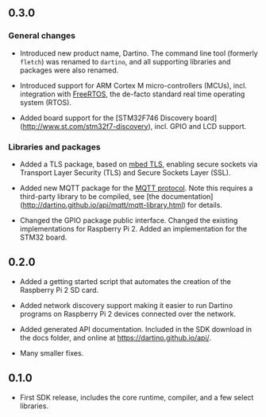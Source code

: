 ## 0.3.0

### General changes

* Introduced new product name, Dartino. The command line tool (formerly
 `fletch`) was renamed to `dartino`, and all supporting libraries and packages
 were also renamed.

* Introduced support for ARM Cortex M micro-controllers (MCUs), incl.
 integration with [FreeRTOS](http://www.freertos.org/), the de-facto standard
 real time operating system (RTOS).

* Added board support for the [STM32F746 Discovery board]
(http://www.st.com/stm32f7-discovery), incl. GPIO and LCD support.

### Libraries and packages

* Added a TLS package, based on [mbed TLS](https://tls.mbed.org/), enabling
 secure sockets via Transport Layer Security (TLS) and Secure Sockets Layer
 (SSL).

* Added new MQTT package for the [MQTT protocol](http://mqtt.org/). Note this
 requires a third-party library to be compiled, see [the documentation]
 (http://dartino.github.io/api/mqtt/mqtt-library.html) for details.

* Changed the GPIO package public interface. Changed the existing
 implementations for Raspberry Pi 2. Added an implementation for the STM32
 board.

## 0.2.0

* Added a getting started script that automates the creation of the Raspberry Pi 2
 SD card.

* Added network discovery support making it easier to run Dartino programs on
 Raspberry Pi 2 devices connected over the network.

* Added generated API documentation. Included in the SDK download in the docs
 folder, and online at https://dartino.github.io/api/.

* Many smaller fixes.

## 0.1.0

* First SDK release, includes the core runtime, compiler, and a few select
 libraries.
